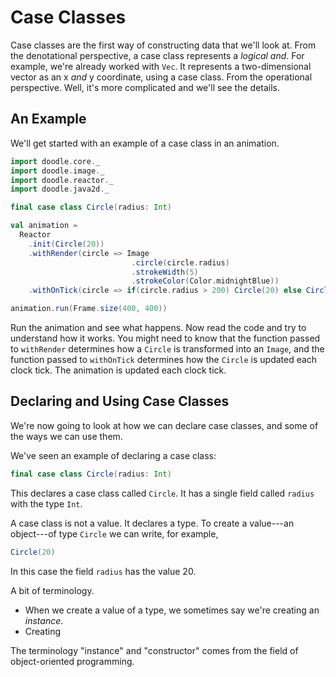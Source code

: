 # Case Classes

Case classes are the first way of constructing data that we'll look at. From the denotational perspective, a case class represents a *logical and*. For example, we're already worked with `Vec`. It represents a two-dimensional vector as an x *and* y coordinate, using a case class. From the operational perspective. Well, it's more complicated and we'll see the details.


## An Example

We'll get started with an example of a case class in an animation.

```scala mdoc:silent
import doodle.core._
import doodle.image._
import doodle.reactor._
import doodle.java2d._

final case class Circle(radius: Int)

val animation =
  Reactor
    .init(Circle(20))
    .withRender(circle => Image
                           .circle(circle.radius)
                           .strokeWidth(5)
                           .strokeColor(Color.midnightBlue))
    .withOnTick(circle => if(circle.radius > 200) Circle(20) else Circle(circle.radius + 10))

```
```scala
animation.run(Frame.size(400, 400))
```

Run the animation and see what happens. Now read the code and try to understand how it works. You might need to know that the function passed to `withRender` determines how a `Circle` is transformed into an `Image`, and the function passed to `withOnTick` determines how the `Circle` is updated each clock tick. The animation is updated each clock tick.


## Declaring and Using Case Classes

We're now going to look at how we can declare case classes, and some of the ways we can use them.

We've seen an example of declaring a case class:

```scala
final case class Circle(radius: Int)
```

This declares a case class called `Circle`. It has a single field called `radius` with the type `Int`.

A case class is not a value. It declares a type. To create a value---an object---of type `Circle` we can write, for example,

```scala mdoc:silent
Circle(20)
```

In this case the field `radius` has the value 20.

A bit of terminology. 

- When we create a value of a type, we sometimes say we're creating an *instance*.
- Creating 

The terminology "instance" and "constructor" comes from the field of object-oriented programming.
